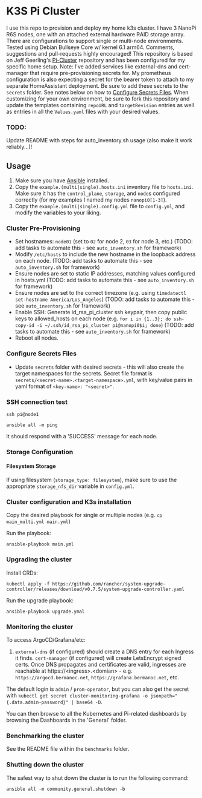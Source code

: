 # K3S Pi Cluster
I use this repo to provision and deploy my home k3s cluster. I have 3 NanoPi R6S nodes, one with an attached external hardware RAID storage array. There are configurations to support single or multi-node environments. Tested using Debian Bullseye Core w/ kernel 6.1 arm64. Comments, suggestions and pull-requests highly encouraged! This repository is based on Jeff Geerling's [Pi-Cluster](https://github.com/geerlingguy/pi-cluster) repository and has been configured for my specific home setup. Note: I've added services like external-dns and cert-manager that require pre-provisioning secrets for. My prometheus configuration is also expecting a secret for the bearer token to attach to my separate HomeAssistant deployment. Be sure to add these secrets to the `secrets` folder. See notes below on how to [Configure Secrets Files](#configure-secrets-files). When customizing for your own environment, be sure to fork this repository and update the templates containing `repoURL` and `targetRevision` entries as well as entries in all the `Values.yaml` files with your desired values.

### TODO:
Update README with steps for auto_inventory.sh usage (also make it work reliably...)!

## Usage

  1. Make sure you have [Ansible](https://docs.ansible.com/ansible/latest/installation_guide/intro_installation.html) installed.
  2. Copy the `example.(multi|single).hosts.ini` inventory file to `hosts.ini`. Make sure it has the `control_plane`, `storage`, and `node`s configured correctly (for my examples I named my nodes `nanopi0[1-3]`).
  3. Copy the `example.(multi|single).config.yml` file to `config.yml`, and modify the variables to your liking.

### Cluster Pre-Provisioning

  - Set hostnames: `node01` (set to `02` for node 2, `03` for node 3, etc.) (TODO: add tasks to automate this - see `auto_inventory.sh` for framework)
  - Modify `/etc/hosts` to include the new hostname in the loopback address on each node. (TODO: add tasks to automate this - see `auto_inventory.sh` for framework)
  - Ensure nodes are set to static IP addresses, matching values configured in hosts.yml (TODO: add tasks to automate this - see `auto_inventory.sh` for framework)
  - Ensure nodes are set to the correct timezone (e.g. using `timedatectl set-hostname America/Los_Angeles`) (TODO: add tasks to automate this - see `auto_inventory.sh` for framework)
  - Enable SSH: Generate id_rsa_pi_cluster ssh keypair, then copy public keys to allowed_hosts on each node (e.g. `for i in {1..3}; do ssh-copy-id -i ~/.ssh/id_rsa_pi_cluster pi@nanopi0$i; done`) (TODO: add tasks to automate this - see `auto_inventory.sh` for framework)
  - Reboot all nodes.

### Configure Secrets Files

- Update `secrets` folder with desired secrets - this will also create the target namespaces for the secrets. Secret file format is `secrets/<secret-name>.<target-namespace>.yml`, with key/value pairs in yaml format of `<key-name>: "<secret>"`.

### SSH connection test


```
ssh pi@node1
```

```
ansible all -m ping
```

It should respond with a 'SUCCESS' message for each node.

### Storage Configuration

#### Filesystem Storage

If using filesystem (`storage_type: filesystem`), make sure to use the appropriate `storage_nfs_dir` variable in `config.yml`.

### Cluster configuration and K3s installation

Copy the desired playbook for single or multiple nodes (e.g. `cp main_multi.yml main.yml`)

Run the playbook:

```
ansible-playbook main.yml
```

### Upgrading the cluster

Install CRDs:
```
kubectl apply -f https://github.com/rancher/system-upgrade-controller/releases/download/v0.7.5/system-upgrade-controller.yaml
```

Run the upgrade playbook:

```
ansible-playbook upgrade.ymal
```

### Monitoring the cluster

To access ArgoCD/Grafana/etc:

  1. `external-dns` (if configured) should create a DNS entry for each Ingress it finds. `cert-manager` (if configured) will create LetsEncrypt signed certs. Once DNS propagates and certificates are valid, ingresses are reachable at https://\<ingress\>.\<domian\> - e.g. `https://argocd.bermanoc.net`, `https://grafana.bermanoc.net`, etc.

The default login is `admin` / `prom-operator`, but you can also get the secret with `kubectl get secret cluster-monitoring-grafana -o jsonpath="{.data.admin-password}" | base64 -D`.

You can then browse to all the Kubernetes and Pi-related dashboards by browsing the Dashboards in the 'General' folder.

### Benchmarking the cluster

See the README file within the `benchmarks` folder.

### Shutting down the cluster

The safest way to shut down the cluster is to run the following command:

```
ansible all -m community.general.shutdown -b
```
